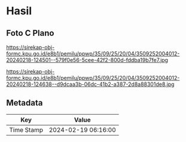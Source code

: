 # Hasil

## Foto C Plano

https://sirekap-obj-formc.kpu.go.id/e8b1/pemilu/ppwp/35/09/25/20/04/3509252004012-20240218-124501--579f0e56-5cee-42f2-800d-fddba19b7fe7.jpg

https://sirekap-obj-formc.kpu.go.id/e8b1/pemilu/ppwp/35/09/25/20/04/3509252004012-20240218-124638--d9dcaa3b-06dc-41b2-a387-2d8a88301de8.jpg


## Metadata

| Key        | Value               |
| ---------- | ------------------- |
| Time Stamp | 2024-02-19 06:16:00 |



